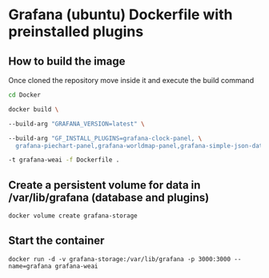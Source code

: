 # Grafana (ubuntu) Dockerfile with preinstalled plugins

## How to build the image

Once cloned the repository move inside it and execute the build command 

```bash
cd Docker

docker build \

--build-arg "GRAFANA_VERSION=latest" \

--build-arg "GF_INSTALL_PLUGINS=grafana-clock-panel, \
  grafana-piechart-panel,grafana-worldmap-panel,grafana-simple-json-datasource" \

-t grafana-weai -f Dockerfile .
```

## Create a persistent volume for data in /var/lib/grafana (database and plugins)

```bash
docker volume create grafana-storage
```
## Start the container 
```
docker run -d -v grafana-storage:/var/lib/grafana -p 3000:3000 --name=grafana grafana-weai
```